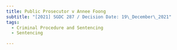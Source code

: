```yaml
---
title: Public Prosecutor v Annee Foong
subtitle: "[2021] SGDC 287 / Decision Date: 19\_December\_2021"
tags:
  - Criminal Procedure and Sentencing
  - Sentencing

---
```

